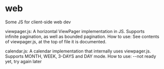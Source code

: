 # web
Some JS for client-side web dev

viewpager.js:
A horizontal ViewPager implementation in JS. Supports infinite pagination, as well as bounded pagination.
How to use:
See contents of viewpager.js, at the top of file it is documented.

calendar.js:
A calendar implementation that internally uses viewpager.js. Supports MONTH, WEEK, 3-DAYS and DAY mode.
How to use:
--not ready yet, try again later
